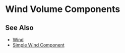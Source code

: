 # Wind Volume Components

<!-- PAGE IS TODO -->

## See Also

* [Wind](wind.md)
* [Simple Wind Component](simple-wind-component.md)
